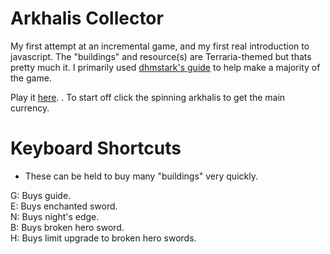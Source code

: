 # Arkhalis Collector
My first attempt at an incremental game, and my first real introduction to javascript. The "buildings" and resource(s) are Terraria-themed 
but thats pretty much it. I primarily used [dhmstark's guide](https://kastark.co.uk/articles/incrementals.html) to help make a majority of the game.

Play it [here](https://lisianthus1228.github.io/lisianthus/). .
To start off click the spinning arkhalis to get the main currency.

# Keyboard Shortcuts
- These can be held to buy many "buildings" very quickly.

G: Buys guide.  
E: Buys enchanted sword.  
N: Buys night's edge.  
B: Buys broken hero sword.  
H: Buys limit upgrade to broken hero swords.  

